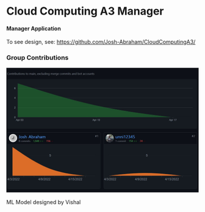 # Cloud Computing A3 Manager

#### Manager Application
To see design, see: https://github.com/Josh-Abraham/CloudComputingA3/


### Group Contributions
![group_contributions](https://github.com/Josh-Abraham/CloudComputingA3Manager/blob/main/contrib.JPG?raw=true)

ML Model designed by Vishal
